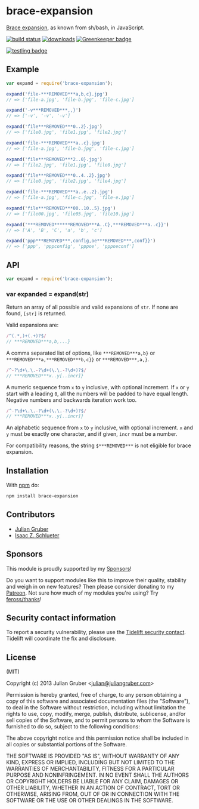 # brace-expansion

[Brace expansion](https://www.gnu.org/software/bash/manual/html_node/Brace-Expansion.html), 
as known from sh/bash, in JavaScript.

[![build status](https://secure.travis-ci.org/juliangruber/brace-expansion.svg)](http://travis-ci.org/juliangruber/brace-expansion)
[![downloads](https://img.shields.io/npm/dm/brace-expansion.svg)](https://www.npmjs.org/package/brace-expansion)
[![Greenkeeper badge](https://badges.greenkeeper.io/juliangruber/brace-expansion.svg)](https://greenkeeper.io/)

[![testling badge](https://ci.testling.com/juliangruber/brace-expansion.png)](https://ci.testling.com/juliangruber/brace-expansion)

## Example

```js
var expand = require('brace-expansion');

expand('file-***REMOVED***a,b,c}.jpg')
// => ['file-a.jpg', 'file-b.jpg', 'file-c.jpg']

expand('-v***REMOVED***,,}')
// => ['-v', '-v', '-v']

expand('file***REMOVED***0..2}.jpg')
// => ['file0.jpg', 'file1.jpg', 'file2.jpg']

expand('file-***REMOVED***a..c}.jpg')
// => ['file-a.jpg', 'file-b.jpg', 'file-c.jpg']

expand('file***REMOVED***2..0}.jpg')
// => ['file2.jpg', 'file1.jpg', 'file0.jpg']

expand('file***REMOVED***0..4..2}.jpg')
// => ['file0.jpg', 'file2.jpg', 'file4.jpg']

expand('file-***REMOVED***a..e..2}.jpg')
// => ['file-a.jpg', 'file-c.jpg', 'file-e.jpg']

expand('file***REMOVED***00..10..5}.jpg')
// => ['file00.jpg', 'file05.jpg', 'file10.jpg']

expand('***REMOVED******REMOVED***A..C},***REMOVED***a..c}}')
// => ['A', 'B', 'C', 'a', 'b', 'c']

expand('ppp***REMOVED***,config,oe***REMOVED***,conf}}')
// => ['ppp', 'pppconfig', 'pppoe', 'pppoeconf']
```

## API

```js
var expand = require('brace-expansion');
```

### var expanded = expand(str)

Return an array of all possible and valid expansions of `str`. If none are
found, `[str]` is returned.

Valid expansions are:

```js
/^(.*,)+(.+)?$/
// ***REMOVED***a,b,...}
```

A comma separated list of options, like `***REMOVED***a,b}` or `***REMOVED***a,***REMOVED***b,c}}` or `***REMOVED***,a,}`.

```js
/^-?\d+\.\.-?\d+(\.\.-?\d+)?$/
// ***REMOVED***x..y[..incr]}
```

A numeric sequence from `x` to `y` inclusive, with optional increment.
If `x` or `y` start with a leading `0`, all the numbers will be padded
to have equal length. Negative numbers and backwards iteration work too.

```js
/^-?\d+\.\.-?\d+(\.\.-?\d+)?$/
// ***REMOVED***x..y[..incr]}
```

An alphabetic sequence from `x` to `y` inclusive, with optional increment.
`x` and `y` must be exactly one character, and if given, `incr` must be a
number.

For compatibility reasons, the string `$***REMOVED***` is not eligible for brace expansion.

## Installation

With [npm](https://npmjs.org) do:

```bash
npm install brace-expansion
```

## Contributors

- [Julian Gruber](https://github.com/juliangruber)
- [Isaac Z. Schlueter](https://github.com/isaacs)

## Sponsors

This module is proudly supported by my [Sponsors](https://github.com/juliangruber/sponsors)!

Do you want to support modules like this to improve their quality, stability and weigh in on new features? Then please consider donating to my [Patreon](https://www.patreon.com/juliangruber). Not sure how much of my modules you're using? Try [feross/thanks](https://github.com/feross/thanks)!

## Security contact information

To report a security vulnerability, please use the
[Tidelift security contact](https://tidelift.com/security).
Tidelift will coordinate the fix and disclosure.

## License

(MIT)

Copyright (c) 2013 Julian Gruber &lt;julian@juliangruber.com&gt;

Permission is hereby granted, free of charge, to any person obtaining a copy of
this software and associated documentation files (the "Software"), to deal in
the Software without restriction, including without limitation the rights to
use, copy, modify, merge, publish, distribute, sublicense, and/or sell copies
of the Software, and to permit persons to whom the Software is furnished to do
so, subject to the following conditions:

The above copyright notice and this permission notice shall be included in all
copies or substantial portions of the Software.

THE SOFTWARE IS PROVIDED "AS IS", WITHOUT WARRANTY OF ANY KIND, EXPRESS OR
IMPLIED, INCLUDING BUT NOT LIMITED TO THE WARRANTIES OF MERCHANTABILITY,
FITNESS FOR A PARTICULAR PURPOSE AND NONINFRINGEMENT. IN NO EVENT SHALL THE
AUTHORS OR COPYRIGHT HOLDERS BE LIABLE FOR ANY CLAIM, DAMAGES OR OTHER
LIABILITY, WHETHER IN AN ACTION OF CONTRACT, TORT OR OTHERWISE, ARISING FROM,
OUT OF OR IN CONNECTION WITH THE SOFTWARE OR THE USE OR OTHER DEALINGS IN THE
SOFTWARE.
